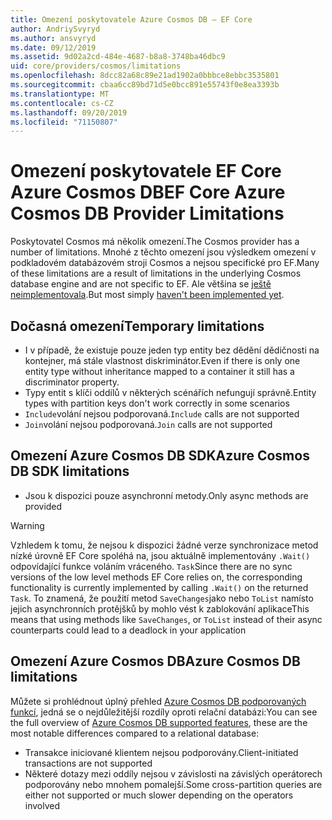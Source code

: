 ```yaml
---
title: Omezení poskytovatele Azure Cosmos DB – EF Core
author: AndriySvyryd
ms.author: ansvyryd
ms.date: 09/12/2019
ms.assetid: 9d02a2cd-484e-4687-b8a8-3748ba46dbc9
uid: core/providers/cosmos/limitations
ms.openlocfilehash: 8dcc82a68c89e21ad1902a0bbbce8ebbc3535801
ms.sourcegitcommit: cbaa6cc89bd71d5e0bcc891e55743f0e8ea3393b
ms.translationtype: MT
ms.contentlocale: cs-CZ
ms.lasthandoff: 09/20/2019
ms.locfileid: "71150807"
---
```

# <a name="ef-core-azure-cosmos-db-provider-limitations"></a><span data-ttu-id="a2cad-102">Omezení poskytovatele EF Core Azure Cosmos DB</span><span class="sxs-lookup"><span data-stu-id="a2cad-102">EF Core Azure Cosmos DB Provider Limitations</span></span>

<span data-ttu-id="a2cad-103">Poskytovatel Cosmos má několik omezení.</span><span class="sxs-lookup"><span data-stu-id="a2cad-103">The Cosmos provider has a number of limitations.</span></span> <span data-ttu-id="a2cad-104">Mnohé z těchto omezení jsou výsledkem omezení v podkladovém databázovém stroji Cosmos a nejsou specifické pro EF.</span><span class="sxs-lookup"><span data-stu-id="a2cad-104">Many of these limitations are a result of limitations in the underlying Cosmos database engine and are not specific to EF.</span></span> <span data-ttu-id="a2cad-105">Ale většina se [ještě neimplementovala](https://github.com/aspnet/EntityFrameworkCore/issues?page=1&q=is%3Aissue+is%3Aopen+Cosmos+in%3Atitle+label%3Atype-enhancement+sort%3Areactions-%2B1-desc).</span><span class="sxs-lookup"><span data-stu-id="a2cad-105">But most simply [haven't been implemented yet](https://github.com/aspnet/EntityFrameworkCore/issues?page=1&q=is%3Aissue+is%3Aopen+Cosmos+in%3Atitle+label%3Atype-enhancement+sort%3Areactions-%2B1-desc).</span></span>

## <a name="temporary-limitations"></a><span data-ttu-id="a2cad-106">Dočasná omezení</span><span class="sxs-lookup"><span data-stu-id="a2cad-106">Temporary limitations</span></span>

- <span data-ttu-id="a2cad-107">I v případě, že existuje pouze jeden typ entity bez dědění dědičnosti na kontejner, má stále vlastnost diskriminátor.</span><span class="sxs-lookup"><span data-stu-id="a2cad-107">Even if there is only one entity type without inheritance mapped to a container it still has a discriminator property.</span></span>
- <span data-ttu-id="a2cad-108">Typy entit s klíči oddílů v některých scénářích nefungují správně.</span><span class="sxs-lookup"><span data-stu-id="a2cad-108">Entity types with partition keys don't work correctly in some scenarios</span></span>
- <span data-ttu-id="a2cad-109">`Include`volání nejsou podporovaná.</span><span class="sxs-lookup"><span data-stu-id="a2cad-109">`Include` calls are not supported</span></span>
- <span data-ttu-id="a2cad-110">`Join`volání nejsou podporovaná.</span><span class="sxs-lookup"><span data-stu-id="a2cad-110">`Join` calls are not supported</span></span>

## <a name="azure-cosmos-db-sdk-limitations"></a><span data-ttu-id="a2cad-111">Omezení Azure Cosmos DB SDK</span><span class="sxs-lookup"><span data-stu-id="a2cad-111">Azure Cosmos DB SDK limitations</span></span>

- <span data-ttu-id="a2cad-112">Jsou k dispozici pouze asynchronní metody.</span><span class="sxs-lookup"><span data-stu-id="a2cad-112">Only async methods are provided</span></span>

> [!WARNING]
> <span data-ttu-id="a2cad-113">Vzhledem k tomu, že nejsou k dispozici žádné verze synchronizace metod nízké úrovně EF Core spoléhá na, jsou aktuálně implementovány `.Wait()` odpovídající funkce voláním vráceného. `Task`</span><span class="sxs-lookup"><span data-stu-id="a2cad-113">Since there are no sync versions of the low level methods EF Core relies on, the corresponding functionality is currently implemented by calling `.Wait()` on the returned `Task`.</span></span> <span data-ttu-id="a2cad-114">To znamená, že použití metod `SaveChanges`jako nebo `ToList` namísto jejich asynchronních protějšků by mohlo vést k zablokování aplikace</span><span class="sxs-lookup"><span data-stu-id="a2cad-114">This means that using methods like `SaveChanges`, or `ToList` instead of their async counterparts could lead to a deadlock in your application</span></span>

## <a name="azure-cosmos-db-limitations"></a><span data-ttu-id="a2cad-115">Omezení Azure Cosmos DB</span><span class="sxs-lookup"><span data-stu-id="a2cad-115">Azure Cosmos DB limitations</span></span>

<span data-ttu-id="a2cad-116">Můžete si prohlédnout úplný přehled [Azure Cosmos DB podporovaných funkcí](https://docs.microsoft.com/en-us/azure/cosmos-db/modeling-data), jedná se o nejdůležitější rozdíly oproti relační databázi:</span><span class="sxs-lookup"><span data-stu-id="a2cad-116">You can see the full overview of [Azure Cosmos DB supported features](https://docs.microsoft.com/en-us/azure/cosmos-db/modeling-data), these are the most notable differences compared to a relational database:</span></span>

- <span data-ttu-id="a2cad-117">Transakce iniciované klientem nejsou podporovány.</span><span class="sxs-lookup"><span data-stu-id="a2cad-117">Client-initiated transactions are not supported</span></span>
- <span data-ttu-id="a2cad-118">Některé dotazy mezi oddíly nejsou v závislosti na závislých operátorech podporovány nebo mnohem pomalejší.</span><span class="sxs-lookup"><span data-stu-id="a2cad-118">Some cross-partition queries are either not supported or much slower depending on the operators involved</span></span>